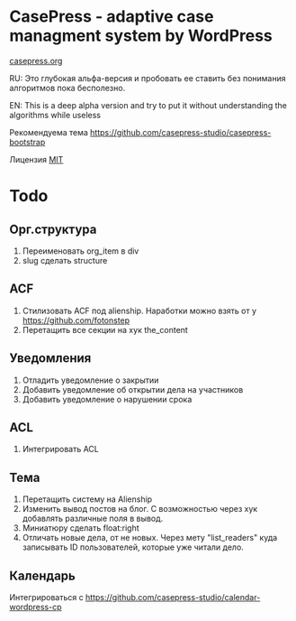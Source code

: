 CasePress - adaptive case managment system by WordPress
=========

[casepress.org](http://casepress.org/)

RU: Это глубокая альфа-версия и пробовать ее ставить без понимания алгоритмов пока бесполезно.

EN: This is a deep alpha version and try to put it without understanding the algorithms while useless

Рекомендуема тема https://github.com/casepress-studio/casepress-bootstrap


Лицензия [MIT](http://ru.wikipedia.org/wiki/%D0%9B%D0%B8%D1%86%D0%B5%D0%BD%D0%B7%D0%B8%D1%8F_MIT)


# Todo

## Орг.структура
1. Переименовать org_item в div
2. slug сделать structure


## ACF
1. Стилизовать ACF под alienship. Наработки можно взять от у https://github.com/fotonstep
2. Перетащить все секции на хук the_content

## Уведомления
1. Отладить уведомление о закрытии
2. Добавить уведомление об открытии дела на участников
3. Добавить уведомление о нарушении срока


## ACL
1. Интегрировать ACL


## Тема
1. Перетащить систему на Alienship
2. Изменить вывод постов на блог. С возможностью через хук добавлять различные поля в вывод.
3. Миниатюру сделать float:right
4. Отличать новые дела, от не новых. Через мету "list_readers" куда записывать ID пользователей, которые уже читали дело.
 
## Календарь
Интегрироваться с https://github.com/casepress-studio/calendar-wordpress-cp
